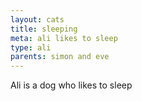 ```yaml
---
layout: cats
title: sleeping
meta: ali likes to sleep
type: ali
parents: simon and eve
---
```


Ali is a dog who likes to sleep
